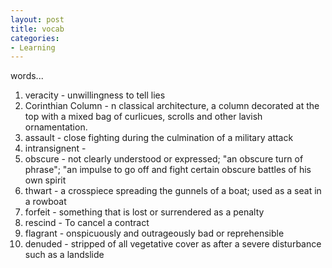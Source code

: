 ```yaml
---
layout: post
title: vocab
categories:
- Learning
---
```



words...

1. veracity - unwillingness to tell lies 
2. Corinthian Column - n classical architecture, a column decorated at the top with a mixed bag of curlicues, scrolls and other lavish ornamentation.
3. assault - close fighting during the culmination of a military attack 
4. intransignent - 
5. obscure - not clearly understood or expressed; "an obscure turn of phrase"; "an impulse to go off and fight certain obscure battles of his own spirit
6. thwart - a crosspiece spreading the gunnels of a boat; used as a seat in a rowboat 
7. forfeit - something that is lost or surrendered as a penalty
8. rescind - To cancel a contract
9. flagrant - onspicuously and outrageously bad or reprehensible
10. denuded - stripped of all vegetative cover as after a severe disturbance such as a landslide
